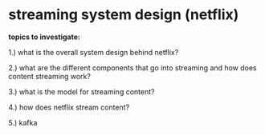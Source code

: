 # streaming system design (netflix)
**topics to investigate:**

1.) what is the overall system design behind netflix?

2.) what are the different components that go into streaming and how does content streaming work?

3.) what is the model for streaming content?

4.) how does netflix stream content?

5.) kafka

